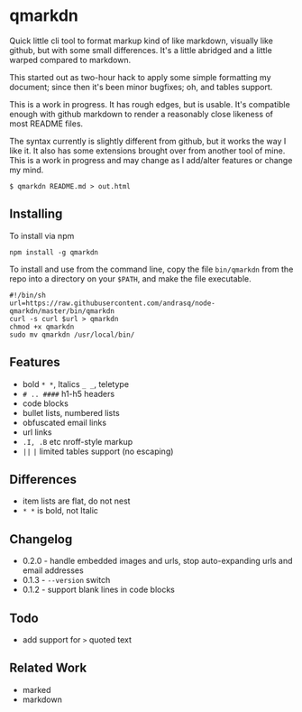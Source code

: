 qmarkdn
=======

Quick little cli tool to format markup kind of like markdown, visually like github, but with some
small differences.  It's a little abridged and a little warped compared to markdown.

This started out as two-hour hack to apply some simple formatting my document; since then
it's been minor bugfixes; oh, and tables support.

This is a work in progress.  It has rough edges, but is usable.  It's compatible enough
with github markdown to render a reasonably close likeness of most README files.

The syntax currently is slightly different from github, but it works the way I like it.  It
also has some extensions brought over from another tool of mine.  This is a work in progress
and may change as I add/alter features or change my mind.


    $ qmarkdn README.md > out.html


Installing
----------

To install via npm

    npm install -g qmarkdn

To install and use from the command line, copy the file `bin/qmarkdn` from the repo
into a directory on your `$PATH`, and make the file executable.

    #!/bin/sh
    url=https://raw.githubusercontent.com/andrasq/node-qmarkdn/master/bin/qmarkdn
    curl -s curl $url > qmarkdn
    chmod +x qmarkdn
    sudo mv qmarkdn /usr/local/bin/


Features
--------

- bold `* *`, Italics `_ _`, teletype `` ``
- `# .. ####` h1-h5 headers
- code blocks
- bullet lists, numbered lists
- obfuscated email links
- url links
- `.I, .B` etc nroff-style markup
- `||` `|` limited tables support (no escaping)


Differences
-----------

- item lists are flat, do not nest
- `* *` is bold, not Italic


Changelog
---------

- 0.2.0 - handle embedded []() images and urls, stop auto-expanding urls and email addresses
- 0.1.3 - `--version` switch
- 0.1.2 - support blank lines in code blocks


Todo
----

- add support for `>` quoted text


Related Work
------------

- marked
- markdown
